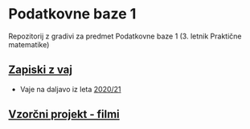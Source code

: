 # Podatkovne baze 1

Repozitorij z gradivi za predmet Podatkovne baze 1 (3. letnik Praktične matematike)

## [Zapiski z vaj](zapiski)

* Vaje na daljavo iz leta [2020/21](zapiski/2020-21)

## [Vzorčni projekt - filmi](projekt-filmi/)
